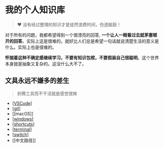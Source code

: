 # 我的个人知识库

> ❤️ 没有经过整理的知识才是徒然浪费时间，伤透脑筋！

对于所有的问题，我都希望得到一个很漂亮的回答, **一个让人一眼看过去就茅塞顿开的回答**。实际上这是很难的。就好比人们总是希望一句话就说清楚生活的意义是什么。实际上也是很难的。

**怀揣着这种不确定感继续学习，不要有知识包袱，不要假装自己很聪明**。这个世界本身就是抽象又复杂的。这没什么大不了。

## 文具永远不嫌多的差生

> 折腾工具而不干活就是感觉很爽

- [[VSCode]]
- [[git]]
- [[macOS]]
- [[windows]]
- [[shortcuts]]
- [[terminal]]
- [[switch]]
- [[中文路径]]

[//begin]: # "Autogenerated link references for markdown compatibility"
[VSCode]: notes/VSCode.md "VSCode 因为插件丰富、功能强大被大家喜欢，真是令人烦恼啊？"
[git]: notes/git.md "怕遗忘 Git 的我，把相关知识点都记录下来就对了"
[mac]: notes/mac.md "最傻逼的用户，被 macOS 百般折磨后，努力至今终尝回报，突然得到了最强使用技巧"
[windows]: notes/windows.md "呼呼…Windows 酱…抱歉了呢…我可能回不去了……能够出生，并与你相遇，真是太好了"
[shortcuts]: notes/shortcuts.md "我常用的快捷键列表"
[terminal]: notes/terminal.md "只用命令行就能覆盖所有操作而且能提升工作效率的使用技巧你喜欢吗"
[switch]: notes/switch.md "关于我破解了 Switch 并且装满了游戏依然吃灰这件事"
[picgo]: notes/picgo.md "PicGo 图床设置"
[//end]: # "Autogenerated link references"
